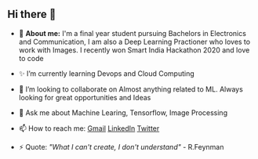 ## Hi there 👋


* 🔭 __About me:__ I'm a final year student pursuing Bachelors in Electronics and Communication, I am also a Deep Learning Practioner who loves to work with Images. I recently won Smart India Hackathon 2020 and love to code 

* ✨ I’m currently learning Devops and Cloud Computing  

* 👯 I’m looking to collaborate on Almost anything related to ML. Always looking for great opportunities and Ideas  

* 💬 Ask me about Machine Learing, Tensorflow, Image Processing  

* 📫 How to reach me: [Gmail](mailto:ankurvermaaxz@gmail.com)  [LinkedIn](https://www.linkedin.com/in/ankuraxz/)  [Twitter](https://twitter.com/DEV__Ankur)   

* ⚡ Quote: _"What I can't create, I don't understand"_ - R.Feynman  

